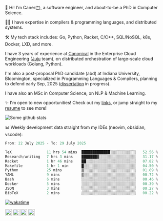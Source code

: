 👋 Hi! I'm Caner([*](https://cderici.github.io/docs/audio/name-pronunciation.opus)), a software engineer, and about-to-be a PhD in Computer Science.

🧙‍♂️ I have expertise in compilers & programming languages, and distributed systems.

🛠️ My tech stack includes: Go, Python, Racket, C/C++, SQL/NoSQL, k8s, Docker, LXD, and more.

I have 3 years of experience at [Canonical](https://github.com/canonical) in the Enterprise Cloud Engineering ([Juju](https://github.com/juju/juju) team), on distributed orchestration of large-scale cloud workloads (Golang, Python).

I'm also a post-proposal PhD candidate (abd) at Indiana University, Bloomington, specialized in Programming Languages & Compilers, planning to defend early Sep, 2025 ([dissertation](https://github.com/cderici/dissertation) in progress).

I have also an MSc in Computer Science, on NLP & Machine Learning.

✨ I'm open to new opportunities! Check out my [links](https://dericilab.live/), or jump straight to my [resume](https://cderici.github.io/docs/CanerDerici_Resume.pdf) to see more!

![Some github stats](https://github-readme-stats.vercel.app/api?username=cderici&show_icons=true&theme=radical&hide_border=true&hide=stars,contribs)

📊 Weekly development data straight from my IDEs (neovim, obsidian, vscode):

<!--START_SECTION:waka-->

```go
From: 22 July 2025 - To: 29 July 2025

TeX                11 hrs 54 mins  █████████████░░░░░░░░░░░░   52.56 %
Research/writing   7 hrs 3 mins    ███████▓░░░░░░░░░░░░░░░░░   31.17 %
Racket             1 hr 46 mins    ██░░░░░░░░░░░░░░░░░░░░░░░   07.82 %
Makefile           1 hr 1 min      █░░░░░░░░░░░░░░░░░░░░░░░░   04.50 %
Python             25 mins         ▒░░░░░░░░░░░░░░░░░░░░░░░░   01.89 %
YAML               9 mins          ▒░░░░░░░░░░░░░░░░░░░░░░░░   00.72 %
Bash               6 mins          ░░░░░░░░░░░░░░░░░░░░░░░░░   00.46 %
Docker             5 mins          ░░░░░░░░░░░░░░░░░░░░░░░░░   00.39 %
JSON               3 mins          ░░░░░░░░░░░░░░░░░░░░░░░░░   00.27 %
BibTeX             2 mins          ░░░░░░░░░░░░░░░░░░░░░░░░░   00.22 %
```

<!--END_SECTION:waka-->

[![wakatime](https://wakatime.com/badge/user/afc0c5fb-feac-4830-8928-4c313fba9d55.svg)](https://wakatime.com/@afc0c5fb-feac-4830-8928-4c313fba9d55)

<a href="https://cderici.github.io/">
  <img align="left" alt="Homepage" width="22px" src="https://github.com/elax46/custom-brand-icons/blob/main/icon-svg/tabbar-home.svg" />
</a>
<a href="https://www.linkedin.com/in/caner-derici-0619b0aa">
  <img align="left" alt="LinkedIN" width="22px" src="https://upload.wikimedia.org/wikipedia/commons/8/81/LinkedIn_icon.svg" />
</a>
<a href="https://www.instagram.com/caner.derici/">
  <img align="left" alt="Instagram" width="22px" src="https://raw.githubusercontent.com/hussainweb/hussainweb/main/icons/instagram.png" />
</a>
<a href="https://twitter.com/canerderici">
  <img align="left" alt="Twitter" width="22px" src="https://upload.wikimedia.org/wikipedia/commons/6/6f/Logo_of_Twitter.svg" />
</a>





<!--
**cderici/cderici** is a ✨ _special_ ✨ repository because its `README.md` (this file) appears on your GitHub profile.

Here are some ideas to get you started:

- 🔭 I’m currently working on ...
- 🌱 I’m currently learning ...
- 👯 I’m looking to collaborate on ...
- 🤔 I’m looking for help with ...
- 💬 Ask me about ...
- 📫 How to reach me: ...
- 😄 Pronouns: ...
- ⚡ Fun fact: ...
-->
